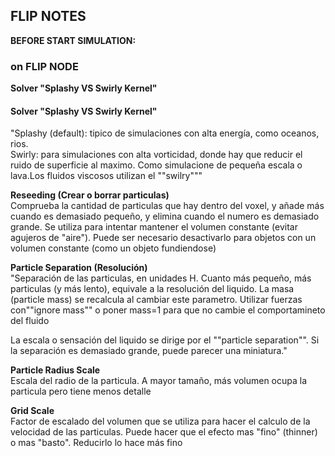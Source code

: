 ## FLIP NOTES

**BEFORE START SIMULATION:**

### on FLIP NODE
**Solver "Splashy VS Swirly Kernel"**
#### Solver "Splashy VS Swirly Kernel"   
"Splashy (default): tipico de simulaciones con alta energía, como oceanos, rios.   
Swirly: para simulaciones con alta vorticidad, donde hay que reducir el ruido de superficie al maximo. Como simulacione de pequeña escala o lava.Los fluidos viscosos utilizan el ""swilry"""   

**Reseeding (Crear o borrar particulas)**   
Comprueba la cantidad de particulas que hay dentro del voxel, y añade más cuando es demasiado pequeño, y elimina cuando el numero es demasiado grande. Se utiliza para intentar mantener el volumen constante (evitar agujeros de "aire"). Puede ser necesario desactivarlo para objetos con un volumen constante (como un objeto fundiendose)

**Particle Separation (Resolución)**   
"Separación de las particulas, en unidades H. Cuanto más pequeño, más particulas (y más lento), equivale a la resolución del liquido.
La masa (particle mass) se recalcula al cambiar este parametro. Utilizar fuerzas con""ignore mass"" o poner mass=1 para que no cambie el comportamineto del fluido

La escala o sensación del liquido se dirige por el ""particle separation"". Si la separación es demasiado grande, puede parecer una miniatura."

**Particle Radius Scale**   
Escala del radio de la particula. A mayor tamaño, más volumen ocupa la particula pero tiene menos detalle   

**Grid Scale**   
Factor de escalado del volumen que se utiliza para hacer el calculo de la velocidad de las particulas. Puede hacer que el efecto mas "fino" (thinner) o mas "basto". Reducirlo lo hace más fino
